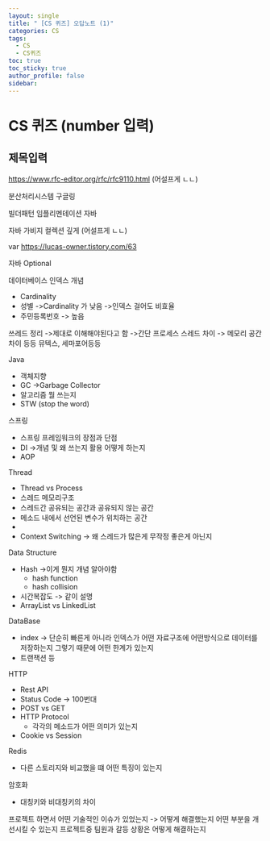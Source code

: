 ```yaml
---
layout: single
title: " [CS 퀴즈] 오답노트 (1)"
categories: CS
tags:
  - CS
  - CS퀴즈
toc: true
toc_sticky: true
author_profile: false
sidebar:
---
```

# CS 퀴즈 (number 입력)
## 제목입력

https://www.rfc-editor.org/rfc/rfc9110.html
(어설프게 ㄴㄴ)

분산처리시스템 구글링

빌더패턴 임플리멘테이션 자바

자바 가비지 컬렉션 깊게 (어설프게 ㄴㄴ)

var
https://lucas-owner.tistory.com/63

자바 Optional

데이터베이스 인덱스 개념
- Cardinality
- 성별 ->Cardinality 가 낮음 ->인덱스 걸어도 비효율
- 주민등록번호 -> 높음

쓰레드 정리 ->제대로 이해해야된다고 함
->간단 프로세스 스레드 차이 -> 메모리 공간차이 등등
뮤텍스, 세마포어등등


Java
- 객체지향
- GC ->Garbage Collector
- 알고리즘 뭘 쓰는지
- STW (stop the word)

스프링

- 스프링 프레임워크의 장점과 단점
- DI ->개념 및 왜 쓰는지 활용 어떻게 하는지
- AOP

Thread

- Thread vs Process
- 스레드 메모리구조
- 스레드간 공유되는 공간과 공유되지 않는 공간
- 메소드 내에서 선언된 변수가 위치하는 공간
- 
- Context Switching -> 왜 스레드가 많은게 무작정 좋은게 아닌지

Data Structure

- Hash ->이게 뭔지 개념 알아야함
	- hash function
	- hash collision
- 시간복잡도 -> 같이 설명
- ArrayList vs LinkedList

DataBase

- index -> 단순히 빠른게 아니라 인덱스가 어떤 자료구조에 어떤방식으로 데이터를 저장하는지 그렇기 때문에 어떤 한계가 있는지
- 트랜잭션 등

HTTP

- Rest API
- Status Code -> 100번대
- POST vs GET
- HTTP Protocol
	- 각각의 메소드가 어떤 의미가 있는지
- Cookie vs Session


Redis

- 다른 스토리지와 비교했을 떄 어떤 특징이 있는지

암호화
- 대칭키와 비대칭키의 차이

프로젝트 하면서 어떤 기술적인 이슈가 있었는지
-> 어떻게 해결했는지
어떤 부분을 개선시킬 수 있는지
프로젝트중 팀원과 갈등 상황은 어떻게 해결하는지
